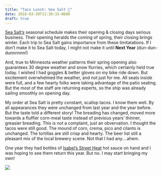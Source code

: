 ```yaml
---
title: "Taco Lunch: Sea Salt 🌮"
date: 2018-03-30T11:30:33-0600
draft: true
---
```






[Sea Salt’s](https://seasalteatery.wordpress.com) seasonal schedule makes their opening & closing days serious business. Their opening heralds the coming of spring, their closing brings winter. Each trip to Sea Salt gains importance from these limitatations. If I don’t make it to Sea Salt today, I might not make it until **Next Year** (dun-dun-dunnnnnn!)

And, true to Minnesota weather patterns their spring opening also guarantees 30 degree weather and snow flurries, which certainly held true today. I wished I had goggles & better gloves on my bike ride down. But excitement overwhelmed the weather, and not just for me. All seats inside were full, and a few hearty folks were taking advantage of the patio seating. But the most of the staff are returning experts, so the ship was already sailing smoothly on opening day.

My order at Sea Salt is pretty constant, scallop tacos. I know them well. By all appearances they were unchanged from last year and the year before. But the taste told a different story! The breading has changed, moved more towards a fluffier corn-meal taste instead of previous years’ thinner, greasier breading. This is not a complaint, just an obvervation. I thought the tacos were still good. The mound of corn, crema, pico and cilanto is unchanged. The tortillas are still crisp and hearty. The beer list still a pleasant mix of the local brewery scene. Not that I had any….ahem.

One year they had bottles of [Isabel’s Street Heat](http://www.isabelstreetheat.com/) hot sauce on hand and I was hoping to see them return this year. But no. I may start bringing my own!

![](/images/2018/5b2a002826.jpg)



